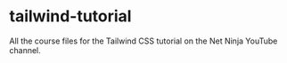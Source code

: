 # tailwind-tutorial
All the course files for the Tailwind CSS tutorial on the Net Ninja YouTube channel.
